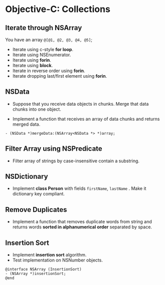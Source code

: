 # Objective-C: Collections

## Iterate through NSArray

You have an array `@[@1, @2, @3, @4, @5]`;
- Iterate using c-style **for loop**.
- Iterate using NSEnumerator.
- Iterate using **forin**.
- Iterate using **block**.
- Iterate in reverse order using **forin**.
- Iterate dropping last/first element using **forin**.

## NSData

- Suppose that you receive data objects in chunks. Merge that data chunks into one object.

- Implement a function that receives an array of data chunks and returns merged data.

```objc
- (NSData *)mergeData:(NSArray<NSData *> *)array;
```

## Filter Array using NSPredicate

- Filter array of strings by case-insensitive contain a substring.

## NSDictionary

- Implement **class Person** with fields `firstName`, `lastName` . Make it dictionary key compliant.

## Remove Duplicates

- Implement a function that removes duplicate words from string and returns words **sorted in alphanumerical order** separated by space.

## Insertion Sort

- Implement **insertion sort** algorithm.
- Test implementation on NSNumber objects.

```objc
@interface NSArray (InsertionSort)
- (NSArray *)insertionSort;
@end
```
